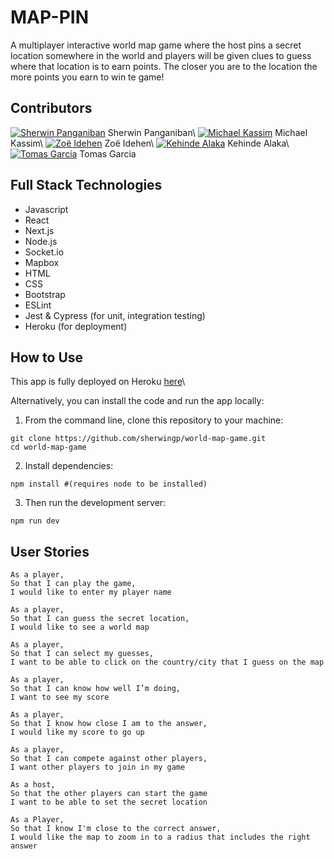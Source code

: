 # MAP-PIN

A multiplayer interactive world map game where the host pins a secret location somewhere in the world and players will be given clues to guess where that location is to earn points. The closer you are to the location the more points you earn to win te game!

## Contributors

[![Sherwin Panganiban](https://img.icons8.com/nolan/25/github.png)](https://github.com/sherwingp) Sherwin Panganiban\ [![Michael Kassim](https://img.icons8.com/nolan/25/github.png)](https://github.com/Fadaka) Michael Kassim\ [![Zoë Idehen](https://img.icons8.com/nolan/25/github.png)](https://github.com/zidehen) Zoë Idehen\ [![Kehinde Alaka](https://img.icons8.com/nolan/25/github.png)](https://github.com/Alaka-K) Kehinde Alaka\ [![Tomas Garcia](https://img.icons8.com/nolan/25/github.png)](https://github.com/TomasGarciaDev) Tomas Garcia  

## Full Stack Technologies

- Javascript
- React
- Next.js
- Node.js
- Socket.io
- Mapbox
- HTML
- CSS
- Bootstrap
- ESLint
- Jest & Cypress (for unit, integration testing)
- Heroku (for deployment)

## How to Use

This app is fully deployed on Heroku [here](https://mappin-game.herokuapp.com/)\

Alternatively, you can install the code and run the app locally:

1. From the command line, clone this repository to your machine:

```
git clone https://github.com/sherwingp/world-map-game.git
cd world-map-game
```

2. Install dependencies:

```
npm install #(requires node to be installed)
```

3. Then run the development server:

```
npm run dev
```

## User Stories

```
As a player,
So that I can play the game,
I would like to enter my player name

As a player,
So that I can guess the secret location,
I would like to see a world map

As a player, 
So that I can select my guesses,
I want to be able to click on the country/city that I guess on the map

As a player, 
So that I can know how well I’m doing,
I want to see my score

As a player, 
So that I know how close I am to the answer, 
I would like my score to go up

As a player,
So that I can compete against other players,
I want other players to join in my game

As a host,
So that the other players can start the game
I want to be able to set the secret location

As a Player,
So that I know I'm close to the correct answer,
I would like the map to zoom in to a radius that includes the right answer
```
